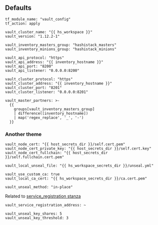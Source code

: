 
```{include} ../../../roles/vault/README.md
```

## Defaults

```
tf_module_name: "vault_config"
tf_action: apply

vault_cluster_name: "{{ hs_workspace }}"
vault_version: "1.12.2-1"

vault_inventory_masters_group: "hashistack_masters"
vault_inventory_minions_group: "hashistack_minions"

vault_api_protocol: "https"
vault_api_address: "{{ inventory_hostname }}"
vault_api_port: "8200"
vault_api_listener: "0.0.0.0:8200"

vault_cluster_protocol: "https"
vault_cluster_address: "{{ inventory_hostname }}"
vault_cluster_port: "8201"
vault_cluster_listener: "0.0.0.0:8201"

vault_master_partners: >-
  {{
    groups[vault_inventory_masters_group]
    | difference([inventory_hostname])
    | map('regex_replace', '_', '-')
  }}
```

### Another theme

```
vault_node_cert: "{{ host_secrets_dir }}/self.cert.pem"
vault_node_cert_private_key: "{{ host_secrets_dir }}/self.cert.key"
vault_node_cert_fullchain: "{{ host_secrets_dir }}/self.fullchain.cert.pem"

vault_local_unseal_file: "{{ hs_workspace_secrets_dir }}/unseal.yml"

vault_use_custom_ca: true
vault_local_ca_cert: "{{ hs_workspace_secrets_dir }}/ca.cert.pem"

vault_unseal_method: "in-place"
```

Related to
[service_registration stanza](https://developer.hashicorp.com/vault/docs/configuration/service-registration)

```
vault_service_registration_address: ~

vault_unseal_key_shares: 5
vault_unseal_key_threshold: 3
